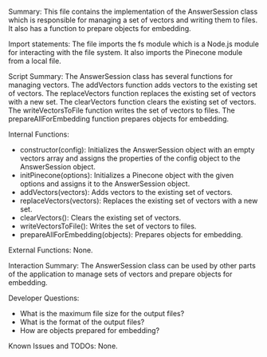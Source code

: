 Summary:
This file contains the implementation of the AnswerSession class which is responsible for managing a set of vectors and writing them to files. It also has a function to prepare objects for embedding.

Import statements:
The file imports the fs module which is a Node.js module for interacting with the file system. It also imports the Pinecone module from a local file.

Script Summary:
The AnswerSession class has several functions for managing vectors. The addVectors function adds vectors to the existing set of vectors. The replaceVectors function replaces the existing set of vectors with a new set. The clearVectors function clears the existing set of vectors. The writeVectorsToFile function writes the set of vectors to files. The prepareAllForEmbedding function prepares objects for embedding.

Internal Functions:
- constructor(config): Initializes the AnswerSession object with an empty vectors array and assigns the properties of the config object to the AnswerSession object.
- initPinecone(options): Initializes a Pinecone object with the given options and assigns it to the AnswerSession object.
- addVectors(vectors): Adds vectors to the existing set of vectors.
- replaceVectors(vectors): Replaces the existing set of vectors with a new set.
- clearVectors(): Clears the existing set of vectors.
- writeVectorsToFile(): Writes the set of vectors to files.
- prepareAllForEmbedding(objects): Prepares objects for embedding.

External Functions:
None.

Interaction Summary:
The AnswerSession class can be used by other parts of the application to manage sets of vectors and prepare objects for embedding.

Developer Questions:
- What is the maximum file size for the output files?
- What is the format of the output files?
- How are objects prepared for embedding?

Known Issues and TODOs:
None.